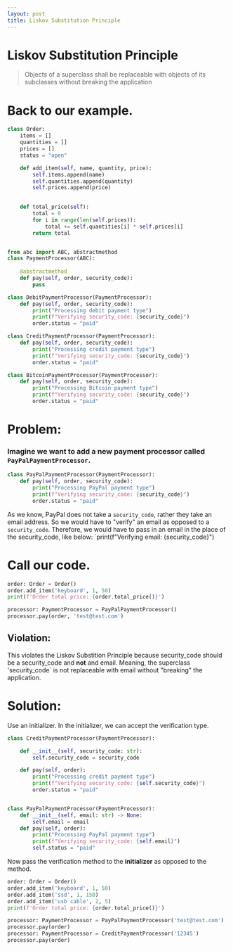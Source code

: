 ```yaml
---
layout: post
title: Liskov Substitution Principle
---
```

# Liskov Substitution Principle
> Objects of a superclass shall be replaceable with objects of its subclasses without breaking the application

# Back to our example.
```python
class Order:
    items = []
    quantities = []
    prices = []
    status = "open"

    def add_item(self, name, quantity, price):
        self.items.append(name)
        self.quantities.append(quantity)
        self.prices.append(price)

    
    def total_price(self):
        total = 0
        for i in range(len(self.prices)):
            total += self.quantities[i] * self.prices[i]
        return total


from abc import ABC, abstractmethod
class PaymentProcessor(ABC):
    
    @abstractmethod
    def pay(self, order, security_code):
        pass

class DebitPaymentProcessor(PaymentProcessor):
    def pay(self, order, security_code):
        print("Processing debit payment type")
        print(f"Verifying security_code: {security_code}")
        order.status = "paid"

class CreditPaymentProcessor(PaymentProcessor):
    def pay(self, order, security_code):
        print("Processing credit payment type")
        print(f"Verifying security_code: {security_code}")
        order.status = "paid"

class BitcoinPaymentProcessor(PaymentProcessor):
    def pay(self, order, security_code):
        print("Processing Bitcoin payment type")
        print(f"Verifying security_code: {security_code}")
        order.status = "paid"
```
# Problem:
### Imagine we want to add a new payment processor called `PayPalPaymentProcessor`.

```python
class PayPalPaymentProcessor(PaymentProcessor):
    def pay(self, order, security_code):
        print("Processing PayPal payment type")
        print(f"Verifying security_code: {security_code}")
        order.status = "paid"
```

As we know, PayPal does not take a `security_code`, rather they take an email address.
So we would have to "verify" an email as opposed to a `security_code`.
Therefore, we would have to pass in an email in the place of the security_code, like below:
`print(f"Verifying email: {security_code}")

# Call our code.
```python
order: Order = Order()
order.add_item('keyboard', 1, 50)
print(f'Order total price: {order.total_price()}')

processor: PaymentProcessor = PayPalPaymentProcessor()
processor.pay(order, 'test@test.com')
```
## Violation:
This violates the Liskov Substition Principle because security_code should be a security_code and **not** and email.
Meaning, the superclass 'security_code` is not replaceable with email without "breaking" the application.

# Solution:
Use an initializer. In the initializer, we can accept the verification type.

```python
class CreditPaymentProcessor(PaymentProcessor):

    def __init__(self, security_code: str):
        self.security_code = security_code

    def pay(self, order):
        print("Processing credit payment type")
        print(f"Verifying security_code: {self.security_code}")
        order.status = "paid"


class PayPalPaymentProcessor(PaymentProcessor):
    def __init__(self, email: str) -> None:
        self.email = email
    def pay(self, order):
        print("Processing PayPal payment type")
        print(f"Verifying security_code: {self.email}")
        self.status = "paid"
```

Now pass the verification method to the **initializer** as opposed to the method.

```python
order: Order = Order()
order.add_item('keyboard', 1, 50)
order.add_item('ssd', 1, 150)
order.add_item('usb cable', 2, 5)
print(f'Order total price: {order.total_price()}')

processor: PaymentProcessor = PayPalPaymentProcessor('test@test.com')
processor.pay(order)
processor: PaymentProcessor = CreditPaymentProcessor('12345')
processor.pay(order)
```